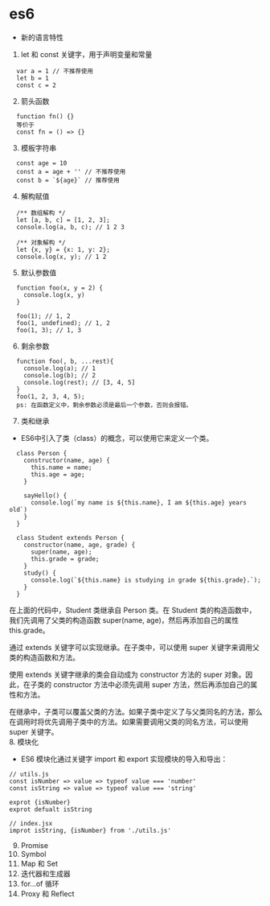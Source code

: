 # es6

- 新的语言特性

1. let 和 const 关键字，用于声明变量和常量
```
  var a = 1 // 不推荐使用
  let b = 1
  const c = 2
```
2. 箭头函数
```
  function fn() {} 
  等价于
  const fn = () => {}
```
3. 模板字符串
```
  const age = 10
  const a = age + '' // 不推荐使用
  const b = `${age}` // 推荐使用
```
4. 解构赋值
```
  /** 数组解构 */ 
  let [a, b, c] = [1, 2, 3];
  console.log(a, b, c); // 1 2 3

  /** 对象解构 */
  let {x, y} = {x: 1, y: 2};
  console.log(x, y); // 1 2
```
5. 默认参数值
```
  function foo(x, y = 2) {
    console.log(x, y)
  }

  foo(1); // 1, 2
  foo(1, undefined); // 1, 2
  foo(1, 3); // 1, 3
```
6. 剩余参数
```
  function foo(, b, ...rest){
    console.log(a); // 1
    console.log(b); // 2
    console.log(rest); // [3, 4, 5]
  }
  foo(1, 2, 3, 4, 5);
  ps: 在函数定义中，剩余参数必须是最后一个参数，否则会报错。
```
7. 类和继承
- ES6中引入了类（class）的概念，可以使用它来定义一个类。
```
  class Person {
    constructor(name, age) {
      this.name = name;
      this.age = age;
    }

    sayHello() {
      console.log(`my name is ${this.name}, I am ${this.age} years old`)
    }
  }

  class Student extends Person {
    constructor(name, age, grade) {
      super(name, age);
      this.grade = grade;
    }
    study() {
      console.log(`${this.name} is studying in grade ${this.grade}.`);
    }
  }
```

在上面的代码中，Student 类继承自 Person 类。在 Student 类的构造函数中，我们先调用了父类的构造函数 super(name, age)，然后再添加自己的属性 this.grade。

通过 extends 关键字可以实现继承。在子类中，可以使用 super 关键字来调用父类的构造函数和方法。

使用 extends 关键字继承的类会自动成为 constructor 方法的 super 对象。因此，在子类的 constructor 方法中必须先调用 super 方法，然后再添加自己的属性和方法。

在继承中，子类可以覆盖父类的方法。如果子类中定义了与父类同名的方法，那么在调用时将优先调用子类中的方法。如果需要调用父类的同名方法，可以使用 super 关键字。
<br >
8. 模块化
 - ES6 模块化通过关键字 import 和 export 实现模块的导入和导出：
```
// utils.js
const isNumber => value => typeof value === 'number'
const isString => value => typeof value === 'string'

exprot {isNumber}
exprot defualt isString

// index.jsx
improt isString, {isNumber} from './utils.js'
```
9. Promise
10. Symbol
11. Map 和 Set
12. 迭代器和生成器
13. for...of 循环
14. Proxy 和 Reflect